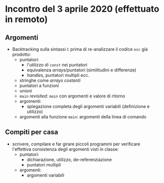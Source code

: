 # Incontro del 3 aprile 2020 (effettuato in remoto)

## Argomenti

* Backtracking sulla sintassi `C` prima di re-analizzare il codice `osc` già prodotto:
  * puntatori:
    * l'utilizzo di `const` nei puntatori
    * equivalenza *arrays*/puntatori (similitudini e differenze)
    * *handles*, puntatori multipli ecc.
  * stringhe come *arrays costanti*
  * puntatori a funzioni
  * unioni
  * `main` *revisited*: `main` con argomenti e valore di ritorno
  * argomenti:
    * spiegazione completa degli argomenti variabili (definizione e utilizzo)
  * argomenti alla funzione `main`: argomenti della linea di comando

## Compiti per casa

* scrivere, compilare e far girare piccoli programmi per verificare l'effettiva consistenza
  degli argomenti visti in classe:
  * puntatori:
    * dichiarazione, utilizzo, de-referenziazione
    * puntatori multipli
  * argomenti:
    * argomenti variabili
